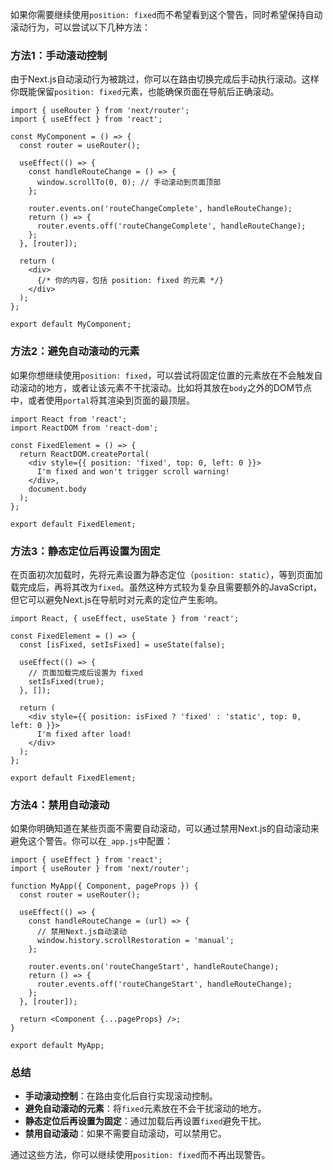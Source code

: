 如果你需要继续使用`position: fixed`而不希望看到这个警告，同时希望保持自动滚动行为，可以尝试以下几种方法：

### 方法1：手动滚动控制

由于Next.js自动滚动行为被跳过，你可以在路由切换完成后手动执行滚动。这样你既能保留`position: fixed`元素，也能确保页面在导航后正确滚动。

```tsx
import { useRouter } from 'next/router';
import { useEffect } from 'react';

const MyComponent = () => {
  const router = useRouter();

  useEffect(() => {
    const handleRouteChange = () => {
      window.scrollTo(0, 0); // 手动滚动到页面顶部
    };

    router.events.on('routeChangeComplete', handleRouteChange);
    return () => {
      router.events.off('routeChangeComplete', handleRouteChange);
    };
  }, [router]);

  return (
    <div>
      {/* 你的内容，包括 position: fixed 的元素 */}
    </div>
  );
};

export default MyComponent;
```

### 方法2：避免自动滚动的元素

如果你想继续使用`position: fixed`，可以尝试将固定位置的元素放在不会触发自动滚动的地方，或者让该元素不干扰滚动。比如将其放在`body`之外的DOM节点中，或者使用`portal`将其渲染到页面的最顶层。

```tsx
import React from 'react';
import ReactDOM from 'react-dom';

const FixedElement = () => {
  return ReactDOM.createPortal(
    <div style={{ position: 'fixed', top: 0, left: 0 }}>
      I'm fixed and won't trigger scroll warning!
    </div>,
    document.body
  );
};

export default FixedElement;
```

### 方法3：静态定位后再设置为固定

在页面初次加载时，先将元素设置为静态定位（`position: static`），等到页面加载完成后，再将其改为`fixed`。虽然这种方式较为复杂且需要额外的JavaScript，但它可以避免Next.js在导航时对元素的定位产生影响。

```tsx
import React, { useEffect, useState } from 'react';

const FixedElement = () => {
  const [isFixed, setIsFixed] = useState(false);

  useEffect(() => {
    // 页面加载完成后设置为 fixed
    setIsFixed(true);
  }, []);

  return (
    <div style={{ position: isFixed ? 'fixed' : 'static', top: 0, left: 0 }}>
      I'm fixed after load!
    </div>
  );
};

export default FixedElement;
```

### 方法4：禁用自动滚动

如果你明确知道在某些页面不需要自动滚动，可以通过禁用Next.js的自动滚动来避免这个警告。你可以在`_app.js`中配置：

```tsx
import { useEffect } from 'react';
import { useRouter } from 'next/router';

function MyApp({ Component, pageProps }) {
  const router = useRouter();

  useEffect(() => {
    const handleRouteChange = (url) => {
      // 禁用Next.js自动滚动
      window.history.scrollRestoration = 'manual';
    };

    router.events.on('routeChangeStart', handleRouteChange);
    return () => {
      router.events.off('routeChangeStart', handleRouteChange);
    };
  }, [router]);

  return <Component {...pageProps} />;
}

export default MyApp;
```

### 总结

- **手动滚动控制**：在路由变化后自行实现滚动控制。
- **避免自动滚动的元素**：将`fixed`元素放在不会干扰滚动的地方。
- **静态定位后再设置为固定**：通过加载后再设置`fixed`避免干扰。
- **禁用自动滚动**：如果不需要自动滚动，可以禁用它。

通过这些方法，你可以继续使用`position: fixed`而不再出现警告。